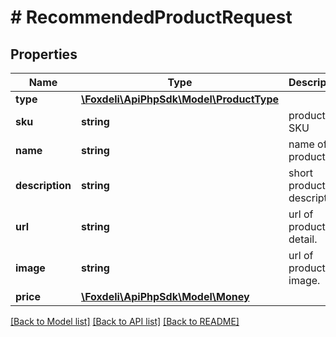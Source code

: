 # # RecommendedProductRequest

## Properties

Name | Type | Description | Notes
------------ | ------------- | ------------- | -------------
**type** | [**\Foxdeli\ApiPhpSdk\Model\ProductType**](ProductType.md) |  | [optional]
**sku** | **string** | product SKU | [optional]
**name** | **string** | name of product | [optional]
**description** | **string** | short product description. | [optional]
**url** | **string** | url of product detail. | [optional]
**image** | **string** | url of product image. | [optional]
**price** | [**\Foxdeli\ApiPhpSdk\Model\Money**](Money.md) |  | [optional]

[[Back to Model list]](../../README.md#models) [[Back to API list]](../../README.md#endpoints) [[Back to README]](../../README.md)
